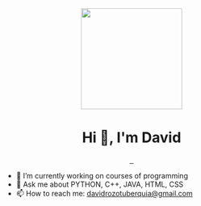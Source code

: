 <div id="header" align="center">
    <img src="https://media.giphy.com/media/Dh5q0sShxgp13DwrvG/giphy.gif" width="200">
    <h1 align="center">Hi 👋, I'm David </h1>
    <a href="#">
        <img src="https://img.shields.io/badge/LinkedIn-0077B5?style=for-the-badge&logo=linkedin&logoColor=white" alt="">
    </a>
    <a href="#">
        <img src="https://img.shields.io/badge/linktree-39E09B?style=for-the-badge&logo=linktree&logoColor=white" alt="">
    </a>
    <a href="#">
        <img src="https://img.shields.io/badge/Instagram-E4405F?style=for-the-badge&logo=instagram&logoColor=white" alt="">
    </a>
</div>

- 🔭 I’m currently working on courses of programming
- 💬 Ask me about PYTHON, C++, JAVA, HTML, CSS
- 📫 How to reach me: davidrozotuberquia@gmail.com
